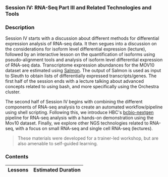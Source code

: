 ### Session IV: RNA-Seq Part III and Related Technologies and Tools

### Description

Session IV starts with a discussion about different methods for differential expression analysis of RNA-seq data. It then segues into a discussion on the considerations for isoform level differential expression (lecture), followed by an interactive lesson on the quantification of isoforms using pseudo-alignment tools and analysis of isoform level differential expression of RNA-seq data. Transcriptome expression abundances for the MOV10 dataset are estimated using [Salmon](https://combine-lab.github.io/salmon/getting_started/). The output of Salmon is used as input to Sleuth to obtain lists of differentially expressed transcripts/genes. The first half of the session ends with a lecture talking about advanced concepts related to using bash, and more specifically using the Orchestra cluster.

The second half of Session IV begins with combining the different components of RNA-seq analysis to create an automated workflow/pipeline using shell scripting. Following this, we introduce HBC's [bcbio-nextgen](https://bcbio-nextgen.readthedocs.io/en/latest/) pipeline for RNA-seq analysis with a hands-on demonstration using the Mov10 dataset. Finally, we explore other NGS technologies related to RNA-seq, with a focus on small RNA-seq and single cell RNA-seq (lectures).

> These materials were developed for a trainer-led workshop, but are also amenable to self-guided learning.


### Contents


| Lessons            | Estimated Duration |
|:------------------------|:----------|



